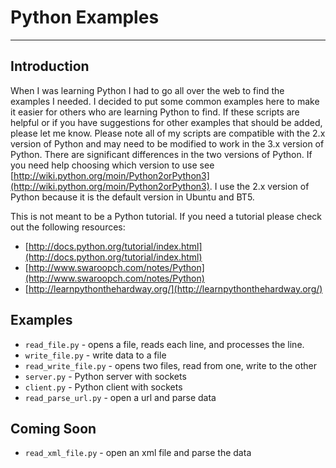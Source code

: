 Python Examples
===============  

---

Introduction
------------

When I was learning Python I had to go all over the web to find the examples I needed. I decided to put some common examples here to make it easier for others who are learning Python to find. If these scripts are helpful or if you have suggestions for other examples that should be added, please let me know. Please note all of my scripts are compatible with the 2.x version of Python and may need to be modified to work in the 3.x version of Python. There are significant differences in the two versions of Python. If you need help choosing which version to use see [http://wiki.python.org/moin/Python2orPython3](http://wiki.python.org/moin/Python2orPython3). I use the 2.x version of Python because it is the default version in Ubuntu and BT5. 

This is not meant to be a Python tutorial. If you need a tutorial please check out the following resources:

* [http://docs.python.org/tutorial/index.html](http://docs.python.org/tutorial/index.html)
* [http://www.swaroopch.com/notes/Python](http://www.swaroopch.com/notes/Python)
* [http://learnpythonthehardway.org/](http://learnpythonthehardway.org/)
 
Examples
--------

* `read_file.py` - opens a file, reads each line, and processes the line.
* `write_file.py` - write data to a file
* `read_write_file.py` - opens two files, read from one, write to the other
* `server.py` - Python server with sockets
* `client.py` - Python client with sockets
* `read_parse_url.py` - open a url and parse data

Coming Soon
-----------

* `read_xml_file.py` - open an xml file and parse the data
